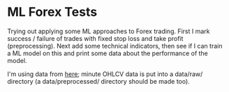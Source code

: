 # ML Forex Tests

Trying out applying some ML approaches to Forex trading. First I mark success / failure of trades with fixed stop loss and take profit (preprocessing). Next add some technical indicators, then see if I can train a ML model on this and print some data about the performance of the model.

I'm using data from [here](http://www.histdata.com/download-free-forex-historical-data/?/ascii/1-minute-bar-quotes/EURUSD); minute OHLCV data is put into a data/raw/ directory (a data/preprocessed/ directory should be made too).
